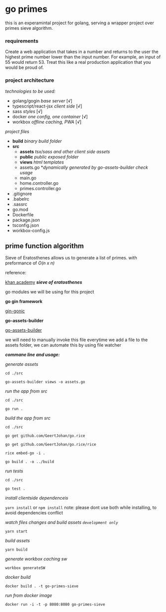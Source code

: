 # go primes
this is an experamintal project for golang, serving a wrapper project over primes sieve algorithm.

### requirements

Create a web application that takes in a number and returns to the user the highest prime number lower than the input number. For example, an input of 55 would return 53. Treat this like a real production application that you would be proud of.

### project architecture

*technologies to be used:*

- golang/gogin *base server* [√]
- typescript/react-jsx *client side* [√]
- sass *styles* [√]
- docker *one config, one container* [√]
- workbox *offline caching, PWA* [√]

*project files*

- **build** *binary build folder*
- **src**
    - **assets** *tsx/sass and other client side assets*
    - **public** *public exposed folder*
    - **views** *html templates*
    - assets.go **dynamically generated by go-assets-builder check usage*
    - main.go
    - home.controller.go
    - primes.controller.go
- .gitignore
- .babelrc
- .sassrc
- go.mod
- Dockerfile
- package.json
- tsconfig.json
- workbox-config.js

## prime function algorithm

Sieve of Eratosthenes allows us to generate a list of primes. with preformance of
*O(n x n)*

reference:

[khan academy](https://duckduckgo.com "***sieve of eratosthenes***") ***sieve of eratosthenes***


go modules we will be using for this project

**go gin framework**

[gin-gonic](https://github.com/gin-gonic/gin)

**go-assets-builder**

[go-assets-builder](https://github.com/jessevdk/go-assets-builder)

we will need to manually invoke this file everytime we add a file to the assets folder, we can automate this by using file watcher

***commane line and usage:***

*generate assets*

`cd ./src`

`go-assets-builder views -o assets.go`

*run the app from src*

`cd ./src`

`go run .`

*build the app from src*

`cd ./src`

`go get github.com/GeertJohan/go.rice`

`go get github.com/GeertJohan/go.rice/rice`

`rice embed-go -i .`

`go build . -o ../build`

*run tests*

`cd ./src`

`go test .`

*install clientside dependenceis*

`yarn install` or `npm install` note: please dont use both while installing, to avoid dependencies conflict

*watch files changes and build assets `development only`*

`yarn start`

*build assets*

`yarn build`

*generate workbox caching sw*

`workbox generateSW`

*docker build*

`docker build . -t go-primes-sieve`

*run from docker image*

`docker run -i -t -p 8080:8080 go-primes-sieve`
